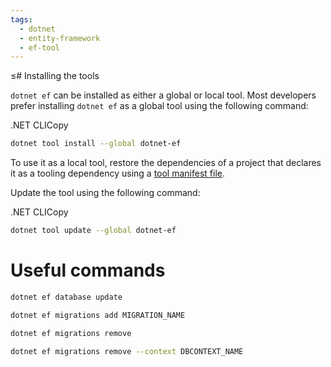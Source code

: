 ```yaml
---
tags:
  - dotnet
  - entity-framework
  - ef-tool
---
```

≤# Installing the tools

`dotnet ef` can be installed as either a global or local tool. Most developers prefer installing `dotnet ef` as a global tool using the following command:

.NET CLICopy

```bash
dotnet tool install --global dotnet-ef
```

To use it as a local tool, restore the dependencies of a project that declares it as a tooling dependency using a [tool manifest file](https://learn.microsoft.com/en-us/dotnet/core/tools/global-tools#install-a-local-tool).

Update the tool using the following command:

.NET CLICopy

```bash
dotnet tool update --global dotnet-ef
```

# Useful commands
```bash
dotnet ef database update
```
```bash
dotnet ef migrations add MIGRATION_NAME
```
```bash
dotnet ef migrations remove
```
```bash
dotnet ef migrations remove --context DBCONTEXT_NAME
```